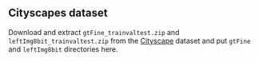 ## Cityscapes dataset

Download and extract `gtFine_trainvaltest.zip` and `leftImg8bit_trainvaltest.zip` from the [Cityscape](https://www.cityscapes-dataset.com/) dataset and put `gtFine` and `leftImg8bit` directories here.